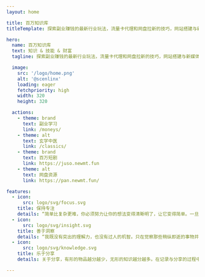 ```yaml
---
layout: home

title: 百万知识库
titleTemplate: 探索副业赚钱的最新行业玩法，流量卡代理和网盘拉新的技巧，网站搭建与新媒体相关的学习资料

hero:
  name: 百万知识库
  text: 知识 & 技能 & 财富
  tagline: 探索副业赚钱的最新行业玩法，流量卡代理和网盘拉新的技巧，网站搭建与新媒体相关的学习资料

  image:
    src: '/logo/home.png'
    alt: '@scenlinx'
    loading: eager
    fetchpriority: high
    width: 320
    height: 320

  actions:
    - theme: brand
      text: 副业学习
      link: /moneys/
    - theme: alt
      text: 玄学中医
      link: /classics/
    - theme: brand
      text: 百万短剧
      link: https://juso.newmt.fun
    - theme: alt
      text: 网盘资源
      link: https://pan.newmt.fun/

features:
  - icon:
      src: logo/svg/focus.svg
    title: 保持专注
    details: “简单比复杂更难，你必须努力让你的想法变得清晰明了，让它变得简单。一旦你做到了简单，你就能搬动大山。” -- 乔布斯
  - icon:
      src: logo/svg/insight.svg
    title: 善于洞察
    details: “我既没有突出的理解力，也没有过人的机智。只在觉察那些稍纵即逝的事物并对其进行精细观察的能力上，我可能在普通人之上。” -- 达尔文
  - icon:
      src: logo/svg/knowledge.svg
    title: 乐于分享
    details: 关于分享，有形的物品越分越少，无形的知识越分越多。在记录与分享的过程中, 梳理所学, 交流所得, 必有所获。

---
```


<Home />
